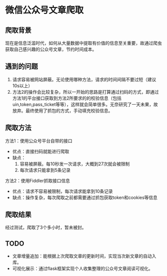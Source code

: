 # 微信公众号文章爬取
## 爬取背景
现在是信息泛滥时代，如何从大量数据中提取有价值的信息至关重要，故通过爬虫获取自己感兴趣的公众号文章，节约时间成本。

## 遇到的问题
1. 请求容易被网站屏蔽。无论使用哪种方法，请求的时间间隔不要过短（建议10s以上）
2. 方法2的操作会比较复杂，所以一开始的思路是打算通过扫码的方式，即通过方法1的平台接口获取到方法2所要求的的校验信息（包括uin,token,pass_ticket等等），这样就会简单很多。无奈研究了一天未果，故放弃。最终使用了抓包的方式，手动填充校验信息。

## 爬取方法
方法1：使用公众号平台自带的接口
- 优点：直接扫码就能进行爬取
- 缺点：
  1. 容易被屏蔽。每10秒发一次请求，大概到27次就会被限制  
  2. 每次请求只能拿到5条记录  

方法2：使用Fiddler抓取接口信息
- 优点：请求不容易被限制，每次请求能拿到10条记录
- 缺点：操作复杂，每次爬取之前都需要通过抓包获取token和cookies等信息

## 爬取结果
经过测试，爬取了3个多小时，暂未被封。

## TODO
- 文章增量追加：能根据上次爬取文章的更新时间，实现当次新文章的自动入库。
- 可视化展示：通过flask框架实现个人收集整理的公众号文章阅读可视化。